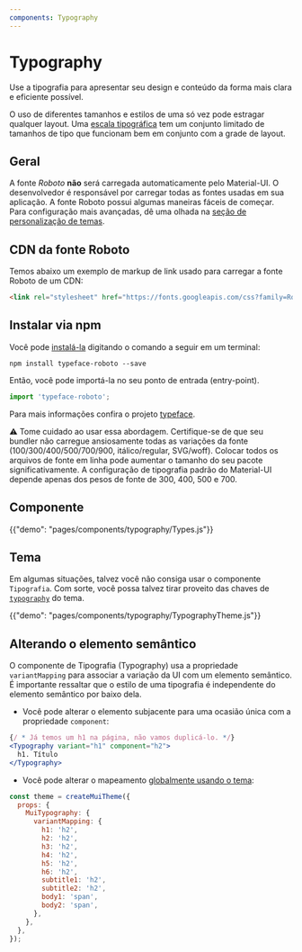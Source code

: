 ```yaml
---
components: Typography
---
```


# Typography

<p class="description">Use a tipografia para apresentar seu design e conteúdo da forma mais clara e eficiente possível.</p>

O uso de diferentes tamanhos e estilos de uma só vez pode estragar qualquer layout. Uma [escala tipográfica](https://material.io/design/typography/#type-scale) tem um conjunto limitado de tamanhos de tipo que funcionam bem em conjunto com a grade de layout.

## Geral

A fonte *Roboto* **não** será carregada automaticamente pelo Material-UI. O desenvolvedor é responsável por carregar todas as fontes usadas em sua aplicação. A fonte Roboto possui algumas maneiras fáceis de começar. Para configuração mais avançadas, dê uma olhada na [seção de personalização de temas](/customization/typography/).

## CDN da fonte Roboto

Temos abaixo um exemplo de markup de link usado para carregar a fonte Roboto de um CDN:

```html
<link rel="stylesheet" href="https://fonts.googleapis.com/css?family=Roboto:300,400,500,700&display=swap" />
```

## Instalar via npm

Você pode [instalá-la](https://www.npmjs.com/package/typeface-roboto) digitando o comando a seguir em um terminal:

`npm install typeface-roboto --save`

Então, você pode importá-la no seu ponto de entrada (entry-point).

```js
import 'typeface-roboto';
```

Para mais informações confira o projeto [typeface](https://github.com/KyleAMathews/typefaces/tree/master/packages/roboto).

⚠️ Tome cuidado ao usar essa abordagem. Certifique-se de que seu bundler não carregue ansiosamente todas as variações da fonte (100/300/400/500/700/900, itálico/regular, SVG/woff). Colocar todos os arquivos de fonte em linha pode aumentar o tamanho do seu pacote significativamente. A configuração de tipografia padrão do Material-UI depende apenas dos pesos de fonte de 300, 400, 500 e 700.

## Componente

{{"demo": "pages/components/typography/Types.js"}}

## Tema

Em algumas situações, talvez você não consiga usar o componente `Tipografia`. Com sorte, você possa talvez tirar proveito das chaves de [`typography`](/customization/default-theme/?expend-path=$.typography) do tema.

{{"demo": "pages/components/typography/TypographyTheme.js"}}

## Alterando o elemento semântico

O componente de Tipografia (Typography) usa a propriedade `variantMapping` para associar a variação da UI com um elemento semântico. É importante ressaltar que o estilo de uma tipografia é independente do elemento semântico por baixo dela.

- Você pode alterar o elemento subjacente para uma ocasião única com a propriedade `component`:

```jsx
{/ * Já temos um h1 na página, não vamos duplicá-lo. */}
<Typography variant="h1" component="h2">
  h1. Título
</Typography>
```

- Você pode alterar o mapeamento [globalmente usando o tema](/customization/globals/#default-props):

```js
const theme = createMuiTheme({
  props: {
    MuiTypography: {
      variantMapping: {
        h1: 'h2',
        h2: 'h2',
        h3: 'h2',
        h4: 'h2',
        h5: 'h2',
        h6: 'h2',
        subtitle1: 'h2',
        subtitle2: 'h2',
        body1: 'span',
        body2: 'span',
      },
    },
  },
});
```